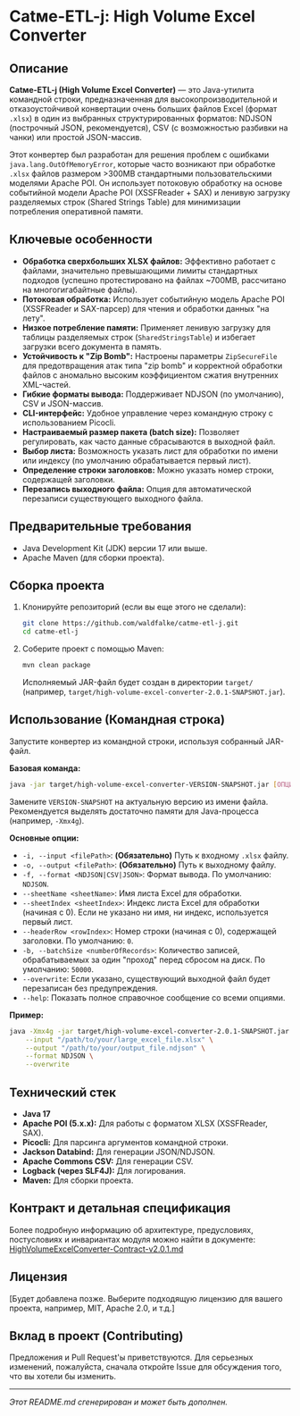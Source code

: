# Catме-ETL-j: High Volume Excel Converter

## Описание

**Catме-ETL-j (High Volume Excel Converter)** — это Java-утилита командной строки, предназначенная для высокопроизводительной и отказоустойчивой конвертации очень больших файлов Excel (формат `.xlsx`) в один из выбранных структурированных форматов: NDJSON (построчный JSON, рекомендуется), CSV (с возможностью разбивки на чанки) или простой JSON-массив.

Этот конвертер был разработан для решения проблем с ошибками `java.lang.OutOfMemoryError`, которые часто возникают при обработке `.xlsx` файлов размером >300MB стандартными пользовательскими моделями Apache POI. Он использует потоковую обработку на основе событийной модели Apache POI (XSSFReader + SAX) и ленивую загрузку разделяемых строк (Shared Strings Table) для минимизации потребления оперативной памяти.

## Ключевые особенности

*   **Обработка сверхбольших XLSX файлов:** Эффективно работает с файлами, значительно превышающими лимиты стандартных подходов (успешно протестировано на файлах ~700MB, рассчитано на многогигабайтные файлы).
*   **Потоковая обработка:** Использует событийную модель Apache POI (XSSFReader и SAX-парсер) для чтения и обработки данных "на лету".
*   **Низкое потребление памяти:** Применяет ленивую загрузку для таблицы разделяемых строк (`SharedStringsTable`) и избегает загрузки всего документа в память.
*   **Устойчивость к "Zip Bomb":** Настроены параметры `ZipSecureFile` для предотвращения атак типа "zip bomb" и корректной обработки файлов с аномально высоким коэффициентом сжатия внутренних XML-частей.
*   **Гибкие форматы вывода:** Поддерживает NDJSON (по умолчанию), CSV и JSON-массив.
*   **CLI-интерфейс:** Удобное управление через командную строку с использованием Picocli.
*   **Настраиваемый размер пакета (batch size):** Позволяет регулировать, как часто данные сбрасываются в выходной файл.
*   **Выбор листа:** Возможность указать лист для обработки по имени или индексу (по умолчанию обрабатывается первый лист).
*   **Определение строки заголовков:** Можно указать номер строки, содержащей заголовки.
*   **Перезапись выходного файла:** Опция для автоматической перезаписи существующего выходного файла.

## Предварительные требования

*   Java Development Kit (JDK) версии 17 или выше.
*   Apache Maven (для сборки проекта).

## Сборка проекта

1.  Клонируйте репозиторий (если вы еще этого не сделали):
    ```bash
    git clone https://github.com/waldfalke/catme-etl-j.git
    cd catme-etl-j
    ```
2.  Соберите проект с помощью Maven:
    ```bash
    mvn clean package
    ```
    Исполняемый JAR-файл будет создан в директории `target/` (например, `target/high-volume-excel-converter-2.0.1-SNAPSHOT.jar`).

## Использование (Командная строка)

Запустите конвертер из командной строки, используя собранный JAR-файл.

**Базовая команда:**
```bash
java -jar target/high-volume-excel-converter-VERSION-SNAPSHOT.jar [ОПЦИИ]
```
Замените `VERSION-SNAPSHOT` на актуальную версию из имени файла. Рекомендуется выделять достаточно памяти для Java-процесса (например, `-Xmx4g`).

**Основные опции:**

*   `-i, --input <filePath>`: **(Обязательно)** Путь к входному `.xlsx` файлу.
*   `-o, --output <filePath>`: **(Обязательно)** Путь к выходному файлу.
*   `-f, --format <NDJSON|CSV|JSON>`: Формат вывода. По умолчанию: `NDJSON`.
*   `--sheetName <sheetName>`: Имя листа Excel для обработки.
*   `--sheetIndex <sheetIndex>`: Индекс листа Excel для обработки (начиная с 0). Если не указано ни имя, ни индекс, используется первый лист.
*   `--headerRow <rowIndex>`: Номер строки (начиная с 0), содержащей заголовки. По умолчанию: `0`.
*   `-b, --batchSize <numberOfRecords>`: Количество записей, обрабатываемых за один "проход" перед сбросом на диск. По умолчанию: `50000`.
*   `--overwrite`: Если указано, существующий выходной файл будет перезаписан без предупреждения.
*   `--help`: Показать полное справочное сообщение со всеми опциями.

**Пример:**
```bash
java -Xmx4g -jar target/high-volume-excel-converter-2.0.1-SNAPSHOT.jar \
    --input "/path/to/your/large_excel_file.xlsx" \
    --output "/path/to/your/output_file.ndjson" \
    --format NDJSON \
    --overwrite
```

## Технический стек

*   **Java 17**
*   **Apache POI (5.x.x):** Для работы с форматом XLSX (XSSFReader, SAX).
*   **Picocli:** Для парсинга аргументов командной строки.
*   **Jackson Databind:** Для генерации JSON/NDJSON.
*   **Apache Commons CSV:** Для генерации CSV.
*   **Logback (через SLF4J):** Для логирования.
*   **Maven:** Для сборки проекта.

## Контракт и детальная спецификация

Более подробную информацию об архитектуре, предусловиях, постусловиях и инвариантах модуля можно найти в документе:
[HighVolumeExcelConverter-Contract-v2.0.1.md](HighVolumeExcelConverter-Contract-v2.0.1.md)

## Лицензия

[Будет добавлена позже. Выберите подходящую лицензию для вашего проекта, например, MIT, Apache 2.0, и т.д.]

## Вклад в проект (Contributing)

Предложения и Pull Request'ы приветствуются. Для серьезных изменений, пожалуйста, сначала откройте Issue для обсуждения того, что вы хотели бы изменить.

---

_Этот README.md сгенерирован и может быть дополнен._ 